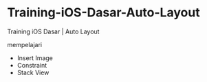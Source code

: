 # Training-iOS-Dasar-Auto-Layout
Training iOS Dasar | Auto Layout

mempelajari 
- Insert Image
- Constraint
- Stack View
